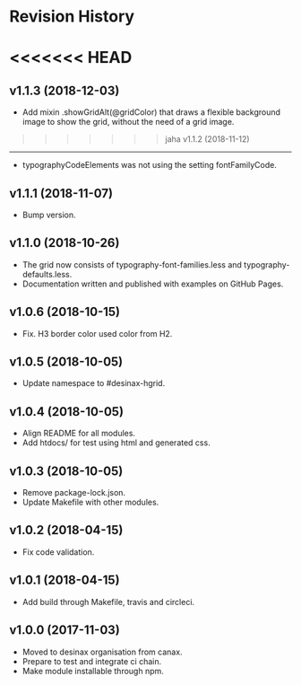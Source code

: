 Revision History
=======================



<<<<<<< HEAD
=======
v1.1.3 (2018-12-03)
------------------------

* Add mixin .showGridAlt(@gridColor) that draws a flexible background image to show the grid, without the need of a grid image.



>>>>>>> jaha
v1.1.2 (2018-11-12)
------------------------

* typographyCodeElements was not using the setting fontFamilyCode.



v1.1.1 (2018-11-07)
------------------------

* Bump version.



v1.1.0 (2018-10-26)
------------------------

* The grid now consists of typography-font-families.less and typography-defaults.less.
* Documentation written and published with examples on GitHub Pages.



v1.0.6 (2018-10-15)
------------------------

* Fix. H3 border color used color from H2.



v1.0.5 (2018-10-05)
------------------------

* Update namespace to #desinax-hgrid.



v1.0.4 (2018-10-05)
------------------------

* Align README for all modules.
* Add htdocs/ for test using html and generated css.



v1.0.3 (2018-10-05)
------------------------

* Remove package-lock.json.
* Update Makefile with other modules.



v1.0.2 (2018-04-15)
------------------------

* Fix code validation.



v1.0.1 (2018-04-15)
------------------------

* Add build through Makefile, travis and circleci.



v1.0.0 (2017-11-03)
------------------------

* Moved to desinax organisation from canax.
* Prepare to test and integrate ci chain.
* Make module installable through npm.
